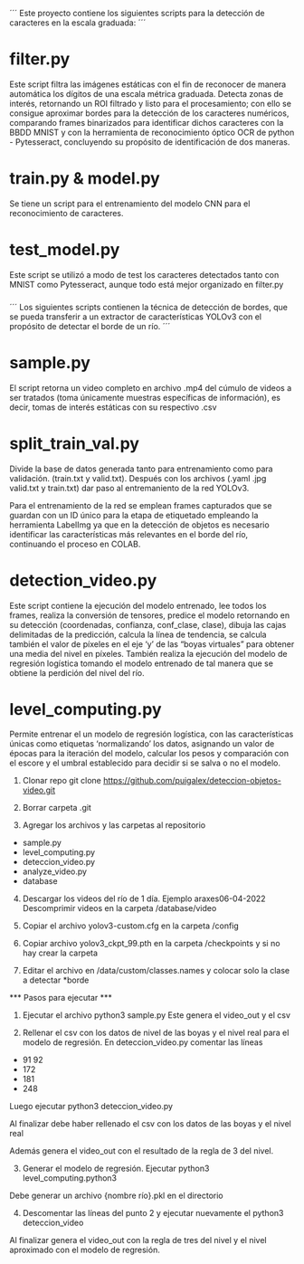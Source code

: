 ´´´
Este proyecto contiene los siguientes scripts para la detección de caracteres en la escala graduada:
´´´

# filter.py
Este script filtra las imágenes estáticas con el fin de reconocer de manera automática los dígitos de una escala métrica graduada. Detecta zonas de interés, retornando un ROI filtrado y listo para el procesamiento; con ello se consigue aproximar bordes para la detección de los caracteres numéricos, comparando frames binarizados para identificar dichos caracteres con la BBDD MNIST y con la herramienta de reconocimiento óptico OCR de python - Pytesseract, concluyendo su propósito de identificación de dos maneras.

# train.py & model.py
Se tiene un script para el entrenamiento del modelo CNN para el reconocimiento de caracteres.

# test_model.py 
Este script se utilizó a modo de test  los caracteres detectados tanto con MNIST como Pytesseract, aunque todo está mejor organizado en filter.py 

### 
´´´
Los siguientes scripts contienen la técnica de detección de bordes, que se pueda transferir a un extractor de características YOLOv3 con el propósito de detectar el borde de un río.
´´´


# sample.py
El script retorna un video completo en archivo .mp4 del cúmulo de videos a ser tratados (toma únicamente muestras específicas de información), es decir, tomas de interés estáticas con su respectivo .csv

#  split_train_val.py
Divide la base de datos generada tanto para entrenamiento como para validación. (train.txt y valid.txt). Después con los archivos (.yaml .jpg valid.txt y train.txt) dar paso al entremaniento de la red YOLOv3.

Para el entrenamiento de la red se emplean frames capturados que se guardan con un ID único para la etapa de etiquetado empleando la herramienta LabelImg ya que en la detección de objetos es necesario identificar las características más relevantes en el borde del río, continuando el proceso en COLAB.

# detection_video.py 
Este script contiene la ejecución del modelo entrenado, lee todos los frames, realiza la conversión de tensores, predice el modelo retornando en su detección (coordenadas, confianza, conf_clase, clase), dibuja las cajas delimitadas de la predicción, calcula la línea de tendencia, se calcula también el valor de píxeles en el eje ‘y’ de las “boyas virtuales” para obtener una media del nivel en píxeles. 
También realiza la ejecución del modelo de regresión logística tomando el modelo entrenado de tal manera que se obtiene la perdición del nivel del río.

# level_computing.py 
Permite entrenar el un modelo de regresión logística, con las características únicas como etiquetas ‘normalizando’ los datos, asignando un valor de épocas para la iteración del modelo, calcular los pesos y comparación con el escore y el umbral establecido para decidir si se salva o no el modelo. 

1. Clonar repo
git clone https://github.com/puigalex/deteccion-objetos-video.git

2. Borrar carpeta .git

3. Agregar los archivos y las carpetas al repositorio
- sample.py
- level_computing.py
- deteccion_video.py
- analyze_video.py
- database 

4. Descargar los videos del río de 1 día. Ejemplo araxes06-04-2022
Descomprimir videos en la carpeta /database/video

5. Copiar el archivo yolov3-custom.cfg en la carpeta /config

6. Copiar archivo yolov3_ckpt_99.pth en la carpeta /checkpoints y si no hay crear la carpeta

7. Editar el archivo en /data/custom/classes.names y colocar solo la clase a detectar
*borde


*** Pasos para ejecutar ***

1. Ejecutar el archivo 
python3 sample.py
Este genera el video_out y el csv

2. Rellenar el csv con los datos de nivel de las boyas y el nivel real para el modelo de regresión. En deteccion_video.py comentar las líneas
- 91		92
- 172
- 181
- 248

Luego ejecutar 
python3 deteccion_video.py

Al finalizar debe haber rellenado el csv con los datos de las boyas y el nivel real

Además genera el video_out con el resultado de la regla de 3 del nivel.

3. Generar el modelo de regresión. Ejecutar
python3 level_computing.python3

Debe generar un archivo {nombre río}.pkl en el directorio

4. Descomentar las líneas del punto 2 y ejecutar nuevamente el
python3 deteccion_video

Al finalizar genera el video_out con la regla de tres del nivel y el nivel aproximado con el modelo de regresión.
